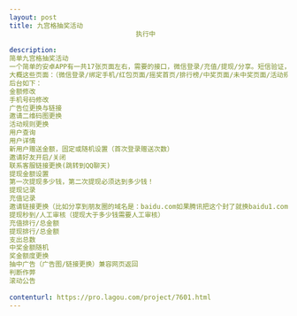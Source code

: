 ```yaml
---                
layout: post       
title: 九宫格抽奖活动
                                执行中
           
description: 
简单九宫格抽奖活动一个简单的安卓APP有一共17张页面左右，需要的接口，微信登录/充值/提现/分享。短信验证，已有简单的UI，主要功能是现金抽奖，前端加后台！大概这些页面：（微信登录/绑定手机/红包页面/摇奖首页/排行榜/中奖页面/未中奖页面/活动规则/分享页面/个人中心/系统消息/我的钱包/提现页面/充值页面/零钱记录/设置页面）与后台简诉功能！
后台如下：金额修改手机号码修改广告位更换与链接邀请二维码图更换活动规则更换用户查询用户详情新用户赠送金额，固定或随机设置（首次登录赠送次数）邀请好友开启/关闭联系客服链接更换(跳转到QQ聊天)提现金额设置第一次提现多少钱，第二次提现必须达到多少钱！提现记录充值记录邀请链接更换（比如分享到朋友圈的域名是：baidu.com如果腾讯把这个封了就换baidu1.com）提现秒到/人工审核（提现大于多少钱需要人工审核）充值排行/总金额提现排行/总金额支出总数中奖金额随机奖金额度更换抽中广告（广告图/链接更换）兼容网页返回判断作弊滚动公告
     
contenturl: https://pro.lagou.com/project/7601.html      
---                 
```


